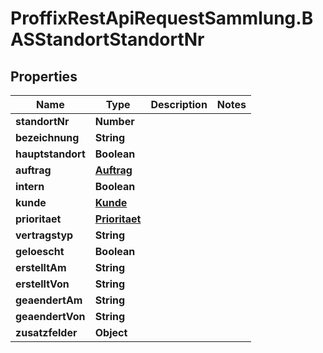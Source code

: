 # ProffixRestApiRequestSammlung.BASStandortStandortNr

## Properties
Name | Type | Description | Notes
------------ | ------------- | ------------- | -------------
**standortNr** | **Number** |  | 
**bezeichnung** | **String** |  | 
**hauptstandort** | **Boolean** |  | 
**auftrag** | [**Auftrag**](Auftrag.md) |  | 
**intern** | **Boolean** |  | 
**kunde** | [**Kunde**](Kunde.md) |  | 
**prioritaet** | [**Prioritaet**](Prioritaet.md) |  | 
**vertragstyp** | **String** |  | 
**geloescht** | **Boolean** |  | 
**erstelltAm** | **String** |  | 
**erstelltVon** | **String** |  | 
**geaendertAm** | **String** |  | 
**geaendertVon** | **String** |  | 
**zusatzfelder** | **Object** |  | 


